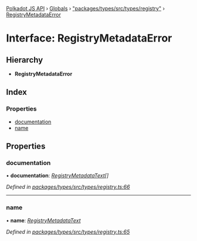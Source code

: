 [Polkadot JS API](../README.md) › [Globals](../globals.md) › ["packages/types/src/types/registry"](../modules/_packages_types_src_types_registry_.md) › [RegistryMetadataError](_packages_types_src_types_registry_.registrymetadataerror.md)

# Interface: RegistryMetadataError

## Hierarchy

* **RegistryMetadataError**

## Index

### Properties

* [documentation](_packages_types_src_types_registry_.registrymetadataerror.md#documentation)
* [name](_packages_types_src_types_registry_.registrymetadataerror.md#name)

## Properties

###  documentation

• **documentation**: *[RegistryMetadataText](_packages_types_src_types_registry_.registrymetadatatext.md)[]*

*Defined in [packages/types/src/types/registry.ts:66](https://github.com/polkadot-js/api/blob/0075dce720/packages/types/src/types/registry.ts#L66)*

___

###  name

• **name**: *[RegistryMetadataText](_packages_types_src_types_registry_.registrymetadatatext.md)*

*Defined in [packages/types/src/types/registry.ts:65](https://github.com/polkadot-js/api/blob/0075dce720/packages/types/src/types/registry.ts#L65)*
